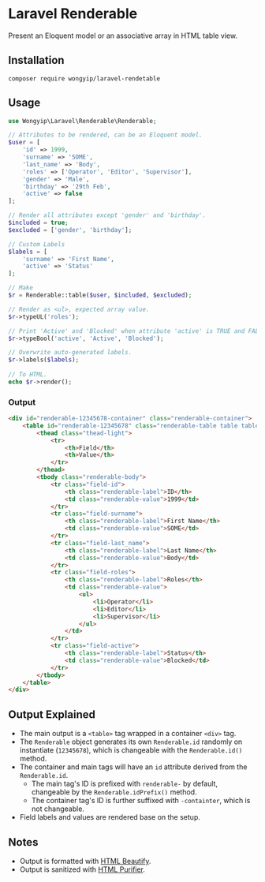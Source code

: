 # Laravel Renderable
Present an Eloquent model or an associative array in HTML table view.

## Installation
```
composer require wongyip/laravel-rendetable
```

## Usage
```php
use Wongyip\Laravel\Renderable\Renderable;

// Attributes to be rendered, can be an Eloquent model.
$user = [
    'id' => 1999,
    'surname' => 'SOME',
    'last_name' => 'Body',
    'roles' => ['Operator', 'Editor', 'Supervisor'],
    'gender' => 'Male',
    'birthday' => '29th Feb',
    'active' => false
];

// Render all attributes except 'gender' and 'birthday'.
$included = true;
$excluded = ['gender', 'birthday'];

// Custom Labels
$labels = [
    'surname' => 'First Name',
    'active' => 'Status'
];

// Make
$r = Renderable::table($user, $included, $excluded);

// Render as <ul>, expected array value.
$r->typeUL('roles');

// Print 'Active' and 'Blocked' when attribute 'active' is TRUE and FALSE respectively.
$r->typeBool('active', 'Active', 'Blocked');

// Overwrite auto-generated labels.
$r->labels($labels);
    
// To HTML.
echo $r->render();
```

### Output
```html
<div id="renderable-12345678-container" class="renderable-container">
    <table id="renderable-12345678" class="renderable-table table table-bordered table-hover">
        <thead class="thead-light">
            <tr>
                <th>Field</th>
                <th>Value</th>
            </tr>
        </thead>
        <tbody class="renderable-body">
            <tr class="field-id">
                <th class="renderable-label">ID</th>
                <td class="renderable-value">1999</td>
            </tr>
            <tr class="field-surname">
                <th class="renderable-label">First Name</th>
                <td class="renderable-value">SOME</td>
            </tr>
            <tr class="field-last_name">
                <th class="renderable-label">Last Name</th>
                <td class="renderable-value">Body</td>
            </tr>
            <tr class="field-roles">
                <th class="renderable-label">Roles</th>
                <td class="renderable-value">
                    <ul>
                        <li>Operator</li>
                        <li>Editor</li>
                        <li>Supervisor</li>
                    </ul>
                </td>
            </tr>
            <tr class="field-active">
                <th class="renderable-label">Status</th>
                <td class="renderable-value">Blocked</td>
            </tr>
        </tbody>
    </table>
</div>
```

## Output Explained
- The main output is a `<table>` tag wrapped in a container `<div>` tag.
- The `Renderable` object generates its own `Renderable.id` randomly on instantiate (`12345678`), which is changeable with the `Renderable.id()` method.
- The container and main tags will have an `id` attribute derived from the `Renderable.id`.
  - The main tag's ID is prefixed with `renderable-` by default, changeable by the `Renderable.idPrefix()` method.
  - The container tag's ID is further suffixed with `-containter`, which is not changeable.
- Field labels and values are rendered base on the setup. 

## Notes
- Output is formatted with [HTML Beautify](https://github.com/wongyip/html-beautify).
- Output is sanitized with [HTML Purifier](https://github.com/ezyang/htmlpurifier).
